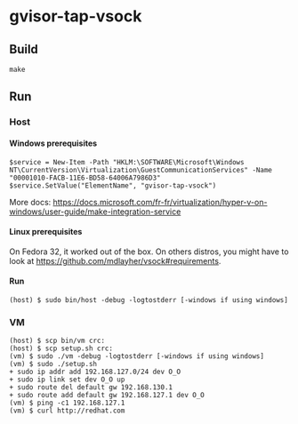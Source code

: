 # gvisor-tap-vsock 

## Build

```
make
```

## Run

### Host

#### Windows prerequisites

```
$service = New-Item -Path "HKLM:\SOFTWARE\Microsoft\Windows NT\CurrentVersion\Virtualization\GuestCommunicationServices" -Name "00001010-FACB-11E6-BD58-64006A7986D3"
$service.SetValue("ElementName", "gvisor-tap-vsock")
```

More docs: https://docs.microsoft.com/fr-fr/virtualization/hyper-v-on-windows/user-guide/make-integration-service

#### Linux prerequisites

On Fedora 32, it worked out of the box. On others distros, you might have to look at https://github.com/mdlayher/vsock#requirements.

#### Run

```
(host) $ sudo bin/host -debug -logtostderr [-windows if using windows]
```

### VM

```
(host) $ scp bin/vm crc:
(host) $ scp setup.sh crc:
(vm) $ sudo ./vm -debug -logtostderr [-windows if using windows]
(vm) $ sudo ./setup.sh
+ sudo ip addr add 192.168.127.0/24 dev O_O
+ sudo ip link set dev O_O up
+ sudo route del default gw 192.168.130.1
+ sudo route add default gw 192.168.127.1 dev O_O
(vm) $ ping -c1 192.168.127.1
(vm) $ curl http://redhat.com
```
